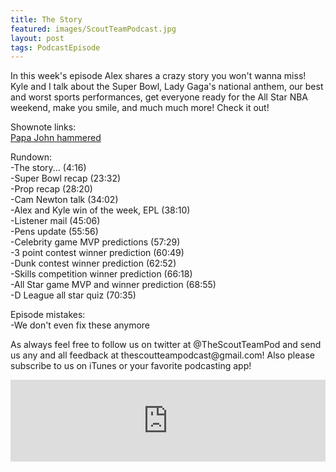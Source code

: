 ```yaml
---
title: The Story
featured: images/ScoutTeamPodcast.jpg
layout: post
tags: PodcastEpisode
---
```


<p>In this week's episode Alex shares a crazy story you won't wanna miss! Kyle and I talk about the Super Bowl, Lady Gaga's national anthem, our best and worst sports performances, get everyone ready for the All Star NBA weekend, make you smile, and much much more! Check it out!</p>
<p>Shownote links:
<br><a target="_blank" href="http://totalfratmove.com/picture-papa-john-was-blackout-drunk-after-louisvilles-national-championship-win/">Papa John hammered</a></p>
<p>Rundown:
<br>-The story... (4:16)
<br>-Super Bowl recap (23:32)
<br>-Prop recap (28:20)
<br>-Cam Newton talk (34:02)
<br>-Alex and Kyle win of the week, EPL (38:10)
<br>-Listener mail (45:06)
<br>-Pens update (55:56)
<br>-Celebrity game MVP predictions (57:29)
<br>-3 point contest winner prediction (60:49)
<br>-Dunk contest winner prediction (62:52)
<br>-Skills competition winner prediction (66:18)
<br>-All Star game MVP and winner prediction (68:55)
<br>-D League all star quiz (70:35)</p>
<p>Episode mistakes: 
<br>-We don't even fix these anymore</p>
<p>As always feel free to follow us on twitter at @TheScoutTeamPod and send us any and all feedback at thescoutteampodcast@gmail.com! Also please subscribe to us on iTunes or your favorite podcasting app!</p>
<iframe src="https://www.spreaker.com/embed/player/standard?episode_id=7771152&autoplay=false" style="width: 100%; height: 131px;" frameborder="0" scrolling="no"></iframe>
<br>